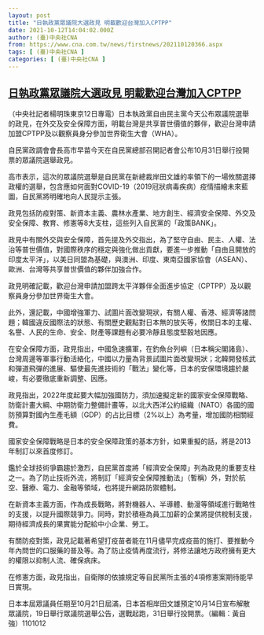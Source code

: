 ```yaml
---
layout: post
title: "日執政黨眾議院大選政見 明載歡迎台灣加入CPTPP"
date: 2021-10-12T14:04:02.000Z
author: (臺)中央社CNA
from: https://www.cna.com.tw/news/firstnews/202110120366.aspx
tags: [ (臺)中央社CNA ]
categories: [ (臺)中央社CNA ]
---
```

<!--1634047442000-->
[日執政黨眾議院大選政見 明載歡迎台灣加入CPTPP](https://www.cna.com.tw/news/firstnews/202110120366.aspx)
------

<div>
<div></div><div><p>（中央社記者楊明珠東京12日專電）日本執政黨自由民主黨今天公布眾議院選舉的政見，在外交及安全保障方面，明載台灣是共享普世價值的夥伴，歡迎台灣申請加盟CPTPP及以觀察員身分參加世界衛生大會（WHA）。</p><p>自民黨政調會會長高市早苗今天在自民黨總部召開記者會公布10月31日舉行投開票的眾議院選舉政見。</p><p>高市表示，這次的眾議院選舉是自民黨在新總裁岸田文雄的率領下的一場攸關選擇政權的選舉，包含應如何面對COVID-19（2019冠狀病毒疾病）疫情描繪未來藍圖，自民黨將明確地向人民提示主張。</p><p>政見包括防疫對策、新資本主義、農林水產業、地方創生、經濟安全保障、外交及安全保障、教育、修憲等8大支柱，這些列入自民黨的「政策BANK」。</p><p>政見中有關外交與安全保障，首先提及外交指出，為了堅守自由、民主、人權、法治等普世價值，對國際秩序的穩定與強化做出貢獻，要進一步推動「自由且開放的印度太平洋」，以美日同盟為基礎，與澳洲、印度、東南亞國家協會（ASEAN）、歐洲、台灣等共享普世價值的夥伴加強合作。</p><p>政見明確記載，歡迎台灣申請加盟跨太平洋夥伴全面進步協定（CPTPP）及以觀察員身分參加世界衛生大會。</p><p>此外，還記載，中國增強軍力、試圖片面改變現狀，有關人權、香港、經濟等諸問題；韓國違反國際法的狀態、有關歷史觀點對日本無的放矢等，攸關日本的主權、名譽、人民的生命、安全、財產等課題有必要冷靜且態度堅毅地因應。</p><p>在安全保障方面，政見指出，中國急速擴軍，在釣魚台列嶼（日本稱尖閣諸島）、台灣周邊等軍事行動活絡化，中國以力量為背景試圖片面改變現狀；北韓開發核武和彈道飛彈的進展、驅使最先進技術的「戰法」變化等，日本的安保環境趨於嚴峻，有必要徹底重新調整、因應。</p><p>政見指出，2022年度起要大幅加強國防力，須加速擬定新的國家安全保障戰略、防衛計畫大綱、中期防衛力整備計畫等，以北大西洋公約組織（NATO）各國的國防預算對國內生產毛額（GDP）的占比目標（2%以上）為考量，增加國防相關經費。</p><p>國家安全保障戰略是日本的安全保障政策的基本方針，如果重擬的話，將是2013年制訂以來首度修訂。</p><p>鑑於全球技術爭霸趨於激烈，自民黨首度將「經濟安全保障」列為政見的重要支柱之一。為了防止技術外流，將制訂「經濟安全保障推動法」（暫稱）外，對於航空、醫療、電力、金融等領域，也將提升網路防禦體制。</p><p>在新資本主義方面，作為成長戰略，將對機器人、半導體、動漫等領域進行戰略性的支援，以提升國際競爭力。同時，對於積極為員工加薪的企業將提供稅制支援，期待經濟成長的果實能分配給中小企業、勞工。</p><p>有關防疫對策，政見記載著希望打疫苗者能在11月儘早完成疫苗的施打、要推動今年內問世的口服藥的普及等。為了防止疫情再度流行，將修法讓地方政府擁有更大的權限以抑制人流、確保病床。</p><p>在修憲方面，政見指出，自衛隊的依據規定等自民黨所主張的4項修憲案期待能早日實現。</p><p>日本本屆眾議員任期至10月21日屆滿，日本首相岸田文雄預定10月14日宣布解散眾議院，19日舉行眾議院選舉公告，選戰起跑，31日舉行投開票。（編輯：黃自強）1101012</p></div>
</div>

